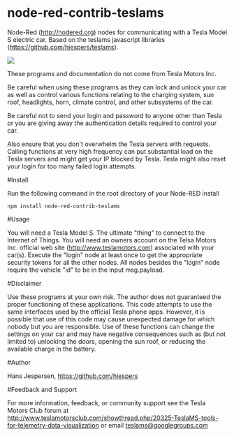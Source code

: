 node-red-contrib-teslams
========================

Node-Red (http://nodered.org) nodes for communicating with a Tesla Model S electric car. 
Based on the teslams javascript libraries (https://github.com/hjespers/teslams).

<img src="https://github.com/hjespers/node-red-contrib-teslams/blob/master/Screen_Shot.png">

These programs and documentation do not come from Tesla Motors Inc.

Be careful when using these programs as they can lock and unlock your car as well as control various functions relating to the charging system, sun roof, headlights, horn, climate control, and other subsystems of the car.

Be careful not to send your login and password to anyone other than Tesla or you are giving away the authentication details required to control your car.

Also ensure that you don't overwhelm the Tesla servers with requests. Calling functions at very high frequency can put substantial load on the Tesla servers and might get your IP blocked by Tesla. Tesla might also reset your login for too many failed login attempts.


#Install

Run the following command in the root directory of your Node-RED install

    npm install node-red-contrib-teslams


#Usage

You will need a Tesla Model S. The ultimate "thing" to connect to the Internet of Things.
You will need an owners account on the Telsa Motors Inc. official web site (http://www.teslamotors.com) associated with your car(s).
Execute the "login" node at least once to get the appropriate security tokens for all the other nodes.
All nodes besides the "login" node require the vehicle "id" to be in the input msg.payload. 


#Disclaimer

Use these programs at your own risk. The author does not guaranteed the proper functioning of these applications. This code attempts to use the same interfaces used by the official Tesla phone apps. However, it is possible that use of this code may cause unexpected damage for which nobody but you are responsible. Use of these functions can change the settings on your car and may have negative consequences such as (but not limited to) unlocking the doors, opening the sun roof, or reducing the available charge in the battery.

#Author

Hans Jespersen, https://github.com/hjespers

#Feedback and Support

For more information, feedback, or community support see the Tesla Motors Club forum at http://www.teslamotorsclub.com/showthread.php/20325-TeslaMS-tools-for-telemetry-data-visualization or email teslams@googlegroups.com
